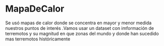 # MapaDeCalor
Se usó mapas de calor donde se concentra en mayor y menor medida nuestros puntos de interés .Vamos usar un dataset con imformación de terremotos y su magnitud en que zonas del mundo y donde han sucedido mas terremotos históricamente
